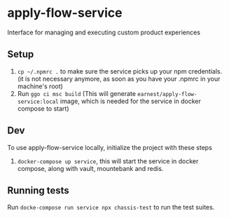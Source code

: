 # apply-flow-service
Interface for managing and executing custom product experiences

## Setup

1.  `cp ~/.npmrc .` to make sure the service picks up your npm credentials. (it is not necessary anymore, as soon as you have your .npmrc in your machine's root)
2.  Run `ggo ci msc build` (This will generate `earnest/apply-flow-service:local` image, which is needed for the service in docker compose to start)


## Dev

To use apply-flow-service locally, initialize the project with these steps

1. `docker-compose up service`, this will start the service in docker compose, along with vault, mountebank and redis.

## Running tests

Run `docke-compose run service npx chassis-test` to run the test suites.